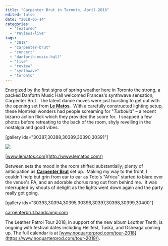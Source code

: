 ```yaml
---
title: "Carpenter Brut in Toronto, April 2018"
edited: false
date: "2018-05-14"
categories:
  - "featured"
  - "reviews-live"
tags:
  - "2018"
  - "carpenter-brut"
  - "concert"
  - "danforth-music-hall"
  - "live"
  - "review"
  - "synthwave"
  - "toronto"
---
```


Energized by the first signs of spring weather here in Toronto the strong, a packed Danforth Music Hall welcomed Frances's synthwave sensation, Carpenter Brut.  The latent dance moves were just bursting to get out with the opening set from **[Le Matos](http://www.lematos.com/)**.  With a carefully constructed lighting setup, these Montréal wonders had people screaming for "_Turbokid_" – a recent bizarro action flick which they provided the score for.  I snapped a few photos before retreating to the back of the room, shyly revelling in the nostalgia and good vibes.

\[gallery ids="30387,30388,30389,30390,30391"\]

[![](http://res.cloudinary.com/dy8mxogvn/image/upload/h_460,w_690/v1526558962/IMG_9292_td1dkc.jpg)](http://res.cloudinary.com/dy8mxogvn/image/upload/v1526558962/IMG_9292_td1dkc.jpg)

[www.lematos.com](http://www.lematos.com/)

Between sets the mood in the room shifted substantially; plenty of anticipation as **[Carpenter Brut](https://carpenterbrut.bandcamp.com/)** set up.  Making my way to the front, I couldn't help but grin from ear to ear as Toto's "Africa" started to blare over the venue's PA, and an adorable chorus rang out from behind me.  It was interrupted by shouts of delight as the lights went down again and the party really got going.

\[gallery ids="30393,30394,30395,30396,30397,30398,30399,30400"\]

[carpenterbrut.bandcamp.com](https://carpenterbrut.bandcamp.com/)

The Leather Patrol Tour 2018, in support of the new album _Leather Teeth_, is ongoing with festival dates including Hellfest, Tuska, and Osheaga coming up. The full calendar is at [www.noquarterprod.com/tour-2018](https://www.noquarterprod.com/tour-2018/).
